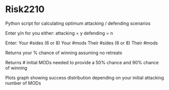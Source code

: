 # Risk2210
Python script for calculating optimum attacking / defending scenarios

Enter y/n for you either:
attacking = y
defending = n

Enter:
Your #sides (6 or 8)
Your #mods
Their #sides (6 or 8)
Their #mods

Returns your % chance of winning assuming no retreats

Returns # initial MODs needed to provide a 50% chance and 90% chance of winning

Plots graph showing success distribution depending on your initial attacking number of MODs
